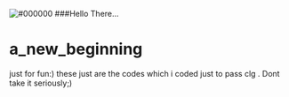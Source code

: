![#000000](https://img.shields.io/badge/GitHub-000000?style=for-the-badge&logo=GitHub&logoColor=white) ###Hello There...
# a_new_beginning
just for fun:)
these just are the codes which i coded just to pass clg . Dont take it seriously;)
